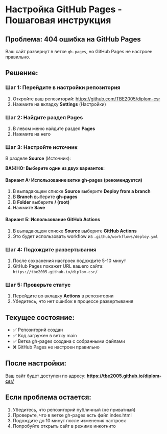# Настройка GitHub Pages - Пошаговая инструкция

## Проблема: 404 ошибка на GitHub Pages

Ваш сайт развернут в ветке `gh-pages`, но GitHub Pages не настроен правильно.

## Решение:

### Шаг 1: Перейдите в настройки репозитория
1. Откройте ваш репозиторий: https://github.com/TBE2005/diplom-csr
2. Нажмите на вкладку **Settings** (Настройки)

### Шаг 2: Найдите раздел Pages
1. В левом меню найдите раздел **Pages**
2. Нажмите на него

### Шаг 3: Настройте источник
В разделе **Source** (Источник):

**ВАЖНО: Выберите один из двух вариантов:**

#### Вариант А: Использование ветки gh-pages (рекомендуется)
1. В выпадающем списке **Source** выберите **Deploy from a branch**
2. В **Branch** выберите **gh-pages**
3. В **Folder** выберите **/ (root)**
4. Нажмите **Save**

#### Вариант Б: Использование GitHub Actions
1. В выпадающем списке **Source** выберите **GitHub Actions**
2. Это будет использовать workflow из `.github/workflows/deploy.yml`

### Шаг 4: Подождите развертывания
1. После сохранения настроек подождите 5-10 минут
2. GitHub Pages покажет URL вашего сайта: `https://tbe2005.github.io/diplom-csr/`

### Шаг 5: Проверьте статус
1. Перейдите во вкладку **Actions** в репозитории
2. Убедитесь, что нет ошибок в процессе развертывания

## Текущее состояние:
- ✅ Репозиторий создан
- ✅ Код загружен в ветку main
- ✅ Ветка gh-pages создана с собранными файлами
- ❌ GitHub Pages не настроен правильно

## После настройки:
Ваш сайт будет доступен по адресу: **https://tbe2005.github.io/diplom-csr/**

## Если проблема остается:
1. Убедитесь, что репозиторий публичный (не приватный)
2. Проверьте, что в ветке gh-pages есть файл index.html
3. Подождите до 10 минут после изменения настроек
4. Попробуйте открыть сайт в режиме инкогнито